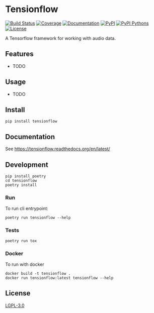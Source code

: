 # Tensionflow

[![Build Status](https://travis-ci.org/Curly-Mo/tensionflow.svg?branch=master)](https://travis-ci.org/Curly-Mo/tensionflow)
[![Coverage](https://coveralls.io/repos/github/Curly-Mo/tensionflow/badge.svg)](https://coveralls.io/github/Curly-Mo/tensionflow)
[![Documentation](https://readthedocs.org/projects/tensionflow/badge/?version=latest)](https://tensionflow.readthedocs.org/en/latest/?badge=latest)
[![PyPI](https://img.shields.io/pypi/v/tensionflow.svg)](https://pypi.python.org/pypi/tensionflow)
[![PyPI Pythons](https://img.shields.io/pypi/pyversions/tensionflow.svg)](https://pypi.python.org/pypi/tensionflow)
[![License](https://img.shields.io/pypi/l/tensionflow.svg)](https://github.com/Curly-Mo/tensionflow/blob/master/LICENSE)

A Tensorflow framework for working with audio data.

## Features

* TODO

## Usage

* TODO

## Install

```console
pip install tensionflow
```

## Documentation
See https://tensionflow.readthedocs.org/en/latest/

## Development
```console
pip install poetry
cd tensionflow
poetry install
```
### Run
To run cli entrypoint:
```console
poetry run tensionflow --help
```

### Tests
```console
poetry run tox
```

### Docker
To run with docker
```console
docker build -t tensionflow .
docker run tensionflow:latest tensionflow --help
```

## License
[LGPL-3.0](https://github.com/Curly-Mo/tensionflow/blob/master/LICENSE)
